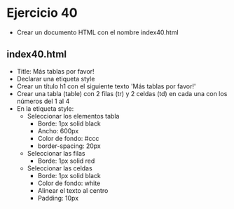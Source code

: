 # Ejercicio 40

* Crear un documento HTML con el nombre index40.html

## index40.html
* Title: Más tablas por favor!
* Declarar una etiqueta style
* Crear un título h1 con el siguiente texto 'Más tablas por favor!'
* Crear una tabla (table) con 2 filas (tr) y 2 celdas (td) en cada una con los números del 1 al 4
* En la etiqueta style:
  * Seleccionar los elementos tabla
    * Borde:  1px solid black
    * Ancho: 600px
    * Color de fondo: #ccc
    * border-spacing: 20px
  * Seleccionar las filas
    * Borde: 1px solid red
  * Seleccionar las celdas
    * Borde: 1px solid black
    * Color de fondo: white
    * Alinear el texto al centro
    * Padding: 10px